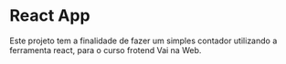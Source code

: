 # React App

Este projeto tem a finalidade de fazer um simples contador utilizando a
ferramenta react, para o curso frotend Vai na Web.